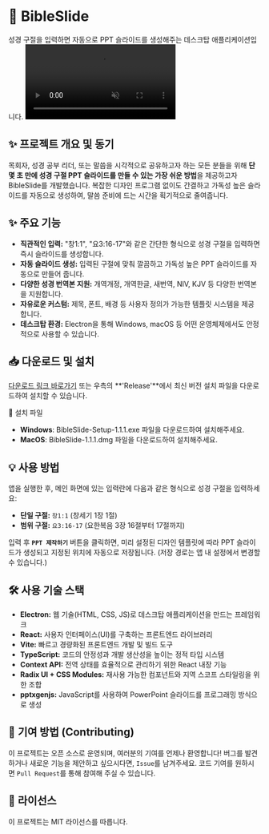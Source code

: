 # 📖 BibleSlide

성경 구절을 입력하면 자동으로 PPT 슬라이드를 생성해주는 데스크탑 애플리케이션입니다.
<video src="https://github.com/user-attachments/assets/7eb302c5-2de4-402b-ba0a-da6377b5656c" muted autoplay loop playsinline></video>

## ✨ 프로젝트 개요 및 동기

목회자, 성경 공부 리더, 또는 말씀을 시각적으로 공유하고자 하는 모든 분들을 위해 **단 몇 초 만에 성경 구절 PPT 슬라이드를 만들 수 있는 가장 쉬운 방법**을 제공하고자 BibleSlide를 개발했습니다. 복잡한 디자인 프로그램 없이도 간결하고 가독성 높은 슬라이드를 자동으로 생성하여, 말씀 준비에 드는 시간을 획기적으로 줄여줍니다.

## ✨ 주요 기능

- **직관적인 입력:** "창1:1", "요3:16-17"와 같은 간단한 형식으로 성경 구절을 입력하면 즉시 슬라이드를 생성합니다.
- **자동 슬라이드 생성:** 입력된 구절에 맞춰 깔끔하고 가독성 높은 PPT 슬라이드를 자동으로 만들어 줍니다.
- **다양한 성경 번역본 지원:** 개역개정, 개역한글, 새번역, NIV, KJV 등 다양한 번역본을 지원합니다.
- **자유로운 커스텀:** 제목, 폰트, 배경 등 사용자 정의가 가능한 템플릿 시스템을 제공합니다.
- **데스크탑 환경:** Electron을 통해 Windows, macOS 등 어떤 운영체제에서도 안정적으로 사용할 수 있습니다.

## 📥 다운로드 및 설치

[다운로드 링크 바로가기](https://github.com/kangdy25/BibleSlide/releases) 또는 우측의 **'Release'**에서 최신 버전 설치 파일을 다운로드하여 설치할 수 있습니다.

💾 설치 파일

- **Windows**: BibleSlide-Setup-1.1.1.exe 파일을 다운로드하여 설치해주세요.
- **MacOS**: BibleSlide-1.1.1.dmg 파일을 다운로드하여 설치해주세요.

## 💡 사용 방법

앱을 실행한 후, 메인 화면에 있는 입력란에 다음과 같은 형식으로 성경 구절을 입력하세요:

- **단일 구절:** `창1:1` (창세기 1장 1절)
- **범위 구절:** `요3:16-17` (요한복음 3장 16절부터 17절까지)

입력 후 **`PPT 제작하기`** 버튼을 클릭하면, 미리 설정된 디자인 템플릿에 따라 PPT 슬라이드가 생성되고 지정된 위치에 자동으로 저장됩니다. (저장 경로는 앱 내 설정에서 변경할 수 있습니다.)

## 🛠️ 사용 기술 스택

- **Electron:** 웹 기술(HTML, CSS, JS)로 데스크탑 애플리케이션을 만드는 프레임워크
- **React:** 사용자 인터페이스(UI)를 구축하는 프론트엔드 라이브러리
- **Vite:** 빠르고 경량화된 프론트엔드 개발 및 빌드 도구
- **TypeScript:** 코드의 안정성과 개발 생산성을 높이는 정적 타입 시스템
- **Context API:** 전역 상태를 효율적으로 관리하기 위한 React 내장 기능
- **Radix UI + CSS Modules:** 재사용 가능한 컴포넌트와 지역 스코프 스타일링을 위한 조합
- **pptxgenjs:** JavaScript를 사용하여 PowerPoint 슬라이드를 프로그래밍 방식으로 생성

## 🤝 기여 방법 (Contributing)

이 프로젝트는 오픈 소스로 운영되며, 여러분의 기여를 언제나 환영합니다!
버그를 발견하거나 새로운 기능을 제안하고 싶으시다면, `Issue`를 남겨주세요.
코드 기여를 원하시면 `Pull Request`를 통해 참여해 주실 수 있습니다.

## 📄 라이선스

이 프로젝트는 MIT 라이선스를 따릅니다.
